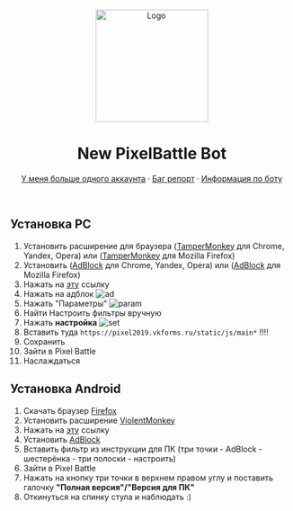 <br />
<p align="center">
    <a href="https://t.me/joinchat/FrQ5XkjDq4uUxcOYskHGXg">
    <img src="https://gistcdn.githack.com/dvachevskaya/4dc06d33f3ba58dd60fe05b90f2a787c/raw/4f8fa5e7cb03e888f1ffb9b4568a43979681d8ae/3rdc.svg" alt="Logo" width="200" height="200">
</a>

<h1 align="center">New PixelBattle Bot</h1>
    <p align="center">
        <a href="https://t.me/joinchat/FrQ5XkjDq4uUxcOYskHGXg">У меня больше одного аккаунта</a>
        ·
        <a href="https://t.me/joinchat/FrQ5XkjDq4uUxcOYskHGXg">Баг репорт</a>
        ·
        <a href="https://t.me/joinchat/FrQ5XkjDq4uUxcOYskHGXg">Информация по боту</a>
    </p>
</p>
    <br />


## Установка PC
1. Установить расширение для браузера ([TamperMonkey](https://chrome.google.com/webstore/detail/tampermonkey/dhdgffkkebhmkfjojejmpbldmpobfkfo) для Chrome, Yandex, Opera) или ([TamperMonkey](https://addons.mozilla.org/ru/firefox/addon/tampermonkey) для Mozilla Firefox)
3. Установить ([AdBlock](https://chrome.google.com/webstore/detail/adblock/gighmmpiobklfepjocnamgkkbiglidom/related?hl=ru) для Chrome, Yandex, Opera) или ([AdBlock](https://addons.mozilla.org/ru/firefox/addon/adblock-for-firefox) для Mozilla Firefox)
4. Нажать на [эту](https://github.com/JesferMonkaS/newpixelbot/raw/master/bot.user.js) ссылку
5. Нажать на адблок
![ad](https://i.imgur.com/nOV2MS6.png)
6. Нажать "Параметры"
![param](https://i.imgur.com/crTOOEF.png)
7. Найти Настроить фильтры вручную
8. Нажать **настройка**
![set](https://i.imgur.com/IvANl4u.png)
9. Вставить туда `https://pixel2019.vkforms.ru/static/js/main*` !!!!
10. Сохранить
11. Зайти в Pixel Battle
12. Наслаждаться

## Установка Android
1. Скачать браузер [Firefox](https://play.google.com/store/apps/details?id=org.mozilla.firefox)
2. Установить расширение [ViolentMonkey](https://addons.mozilla.org/en-US/firefox/addon/violentmonkey/)
3. Нажать на [эту](https://github.com/JesferMonkaS/newpixelbot/raw/master/bot.user.js) ссылку
4. Установить [AdBlock](https://addons.mozilla.org/ru/firefox/addon/adblock-for-firefox/)
5. Вставить фильтр из инструкции для ПК (три точки - AdBlock - шестерёнка - три полоски - настроить)
6. Зайти в Pixel Battle
7. Нажать на кнопку три точки в верхнем правом углу и поставить галочку **"Полная версия"/"Версия для ПК"**
8. Откинуться на спинку стула и наблюдать :)
</p>

